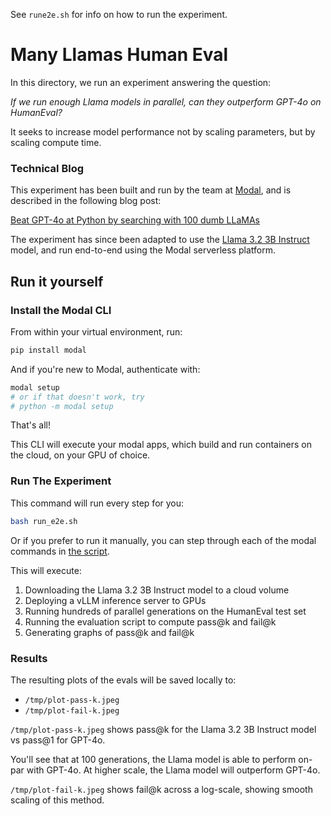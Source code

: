 See `rune2e.sh` for info on how to run the experiment.

# Many Llamas Human Eval

In this directory, we run an experiment answering the question:

*If we run enough Llama models in parallel, can they outperform GPT-4o on HumanEval?*

It seeks to increase model performance not by scaling parameters, but by scaling compute time.

### Technical Blog

This experiment has been built and run by the team at [Modal](https://modal.com), and is described in the following blog post:

[Beat GPT-4o at Python by searching with 100 dumb LLaMAs](https://modal.com/blog/llama-human-eval)

The experiment has since been adapted to use the [Llama 3.2 3B Instruct](https://huggingface.co/meta-llama/Llama-3.2-3B-Instruct) model, and run end-to-end using the Modal serverless platform.

## Run it yourself

### Install the Modal CLI
From within your virtual environment, run:
```bash
pip install modal
```
And if you're new to Modal, authenticate with:
```bash
modal setup
# or if that doesn't work, try 
# python -m modal setup
```

That's all!

This CLI will execute your modal apps, which build and run containers on the cloud, on your GPU of choice.

### Run The Experiment

This command will run every step for you:
```bash
bash run_e2e.sh
```

Or if you prefer to run it manually, you can step through each of the modal commands in [the script](./run_e2e.sh).

This will execute:
1. Downloading the Llama 3.2 3B Instruct model to a cloud volume
2. Deploying a vLLM inference server to GPUs
3. Running hundreds of parallel generations on the HumanEval test set
4. Running the evaluation script to compute pass@k and fail@k
5. Generating graphs of pass@k and fail@k

### Results

The resulting plots of the evals will be saved locally to:
- `/tmp/plot-pass-k.jpeg`
- `/tmp/plot-fail-k.jpeg`

`/tmp/plot-pass-k.jpeg` shows pass@k for the Llama 3.2 3B Instruct model vs pass@1 for GPT-4o. 

You'll see that at 100 generations, the Llama model is able to perform on-par with GPT-4o. At higher scale, the Llama model will outperform GPT-4o.

`/tmp/plot-fail-k.jpeg` shows fail@k across a log-scale, showing smooth scaling of this method.

